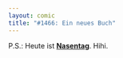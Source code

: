 ```yaml
---
layout: comic
title: "#1466: Ein neues Buch"
---
```


P.S.: 
Heute ist <a href="http://www.fonflatter.de/kalender"><strong>Nasentag</strong></a>. Hihi.
